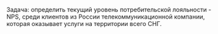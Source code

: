 Задача:  определить текущий уровень потребительской лояльности - NPS, среди клиентов из России телекоммуникационной компании, которая оказывает услуги на территории всего СНГ. 
